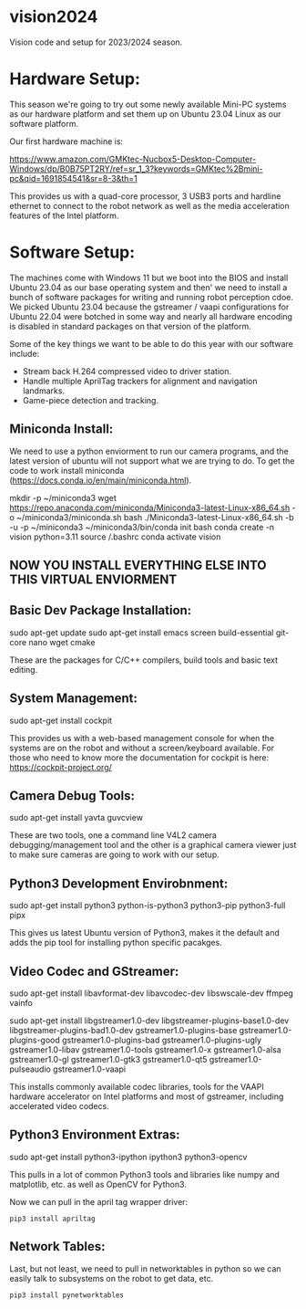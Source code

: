 # vision2024
Vision code and setup for 2023/2024 season.

# Hardware Setup:

This season we're going to try out some newly available Mini-PC systems
as our hardware platform and set them up on Ubuntu 23.04 Linux as
our software platform.

Our first hardware machine is:

https://www.amazon.com/GMKtec-Nucbox5-Desktop-Computer-Windows/dp/B0B75PT2RY/ref=sr_1_3?keywords=GMKtec%2Bmini-pc&qid=1691854541&sr=8-3&th=1

This provides us with a quad-core processor, 3 USB3 ports and hardline
ethernet to connect to the robot network as well as the media
acceleration features of the Intel platform.


# Software Setup:

The machines come with Windows 11 but we boot into the BIOS and
install Ubuntu 23.04 as our base operating system and then' we need to
install a bunch of software packages for writing and running robot
perception cdoe. We picked Ubuntu 23.04 because the gstreamer / vaapi
configurations for Ubuntu 22.04 were botched in some way and nearly
all hardware encoding is disabled in standard packages on that version
of the platform.

Some of the key things we want to be able to do this year with our
software include:

  - Stream back H.264 compressed video to driver station.
  - Handle multiple AprilTag trackers for alignment and navigation landmarks.
  - Game-piece detection and tracking.


## Miniconda Install:
We need to use a python enviorment to run our camera programs, and the latest version of ubuntu will not support what we are trying to do. 
To get the code to work install miniconda (https://docs.conda.io/en/main/miniconda.html).

  mkdir -p ~/miniconda3
  wget https://repo.anaconda.com/miniconda/Miniconda3-latest-Linux-x86_64.sh -o ~/miniconda3/miniconda.sh
  bash ./Miniconda3-latest-Linux-x86_64.sh -b -u -p ~/miniconda3
  ~/miniconda3/bin/conda init bash 
  conda create -n vision python=3.11
  source /.bashrc
  conda activate vision

## NOW YOU INSTALL EVERYTHING ELSE INTO THIS VIRTUAL ENVIORMENT

## Basic Dev Package Installation:

   sudo apt-get update
   sudo apt-get install emacs screen build-essential git-core nano wget cmake


These are the packages for C/C++ compilers, build tools and basic text editing.

## System Management:

   sudo apt-get install cockpit

This provides us with a web-based management console for when the
systems are on the robot and without a screen/keyboard available. For
those who need to know more the documentation for cockpit is here:
https://cockpit-project.org/


## Camera Debug Tools:

   sudo apt-get install yavta guvcview

These are two tools, one a command line V4L2 camera
debugging/management tool and the other is a graphical camera viewer
just to make sure cameras are going to work with our setup.

## Python3 Development Envirobnment:

   sudo apt-get install python3 python-is-python3 python3-pip python3-full pipx

This gives us latest Ubuntu version of Python3, makes it the default
and adds the pip tool for installing python specific pacakges.

## Video Codec and GStreamer:

   sudo apt-get install libavformat-dev libavcodec-dev libswscale-dev ffmpeg
   vainfo

   sudo apt-get install libgstreamer1.0-dev
   libgstreamer-plugins-base1.0-dev libgstreamer-plugins-bad1.0-dev
   gstreamer1.0-plugins-base gstreamer1.0-plugins-good
   gstreamer1.0-plugins-bad gstreamer1.0-plugins-ugly
   gstreamer1.0-libav gstreamer1.0-tools gstreamer1.0-x
   gstreamer1.0-alsa gstreamer1.0-gl gstreamer1.0-gtk3
   gstreamer1.0-qt5 gstreamer1.0-pulseaudio gstreamer1.0-vaapi


This installs commonly available codec libraries, tools for the VAAPI
hardware accelerator on Intel platforms and most of gstreamer,
including accelerated video codecs.

## Python3 Environment Extras:

   sudo apt-get install python3-ipython ipython3 python3-opencv

This pulls in a lot of common Python3 tools and libraries like numpy
and matplotlib, etc. as well as OpenCV for Python3.

Now we can pull in the april tag wrapper driver:

    pip3 install apriltag

## Network Tables:

Last, but not least, we need to pull in networktables in python so we
can easily talk to subsystems on the robot to get data, etc.

    pip3 install pynetworktables



